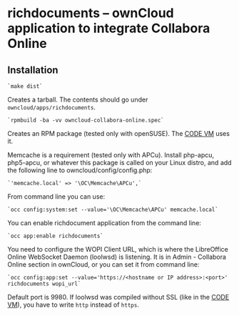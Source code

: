 richdocuments – ownCloud application to integrate Collabora Online
====================================================================

Installation
------------

    `make dist`

Creates a tarball. The contents should go under `owncloud/apps/richdocuments`.

    `rpmbuild -ba -vv owncloud-collabora-online.spec`

Creates an RPM package (tested only with openSUSE). The [CODE VM](https://collaboraoffice.com/code/) uses it. 

Memcache is a requirement (tested only with APCu). Install php-apcu, php5-apcu, or whatever this package is called on your Linux distro, and add the following line to owncloud/config/config.php:

    `'memcache.local' => '\OC\Memcache\APCu',`

From command line you can use:

    `occ config:system:set --value='\OC\Memcache\APCu' memcache.local`

You can enable richdocument application from the command line:

    `occ app:enable richdocuments`

You need to configure the WOPI Client URL, which is where the LibreOffice Online WebSocket Daemon (loolwsd) is listening. It is in Admin - Collabora Online section in ownCloud, or you can set it from command line:

    `occ config:app:set --value='https://<hostname or IP address>:<port>' richdocuments wopi_url`

Default port is 9980. If loolwsd was compiled without SSL (like in the [CODE VM](https://collaboraoffice.com/code/)), you have to write `http` instead of `https`.
